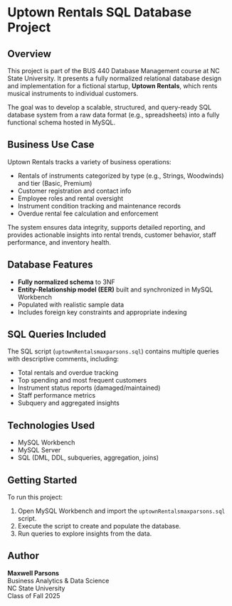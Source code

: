 # Uptown Rentals SQL Database Project

## Overview
This project is part of the BUS 440 Database Management course at NC State University. It presents a fully normalized relational database design and implementation for a fictional startup, **Uptown Rentals**, which rents musical instruments to individual customers.

The goal was to develop a scalable, structured, and query-ready SQL database system from a raw data format (e.g., spreadsheets) into a fully functional schema hosted in MySQL.

## Business Use Case
Uptown Rentals tracks a variety of business operations:
- Rentals of instruments categorized by type (e.g., Strings, Woodwinds) and tier (Basic, Premium)
- Customer registration and contact info
- Employee roles and rental oversight
- Instrument condition tracking and maintenance records
- Overdue rental fee calculation and enforcement

The system ensures data integrity, supports detailed reporting, and provides actionable insights into rental trends, customer behavior, staff performance, and inventory health.

## Database Features
- **Fully normalized schema** to 3NF
- **Entity-Relationship model (EER)** built and synchronized in MySQL Workbench
- Populated with realistic sample data
- Includes foreign key constraints and appropriate indexing

## SQL Queries Included
The SQL script (`uptownRentalsmaxparsons.sql`) contains multiple queries with descriptive comments, including:
- Total rentals and overdue tracking
- Top spending and most frequent customers
- Instrument status reports (damaged/maintained)
- Staff performance metrics
- Subquery and aggregated insights

## Technologies Used
- MySQL Workbench
- MySQL Server
- SQL (DML, DDL, subqueries, aggregation, joins)

## Getting Started
To run this project:
1. Open MySQL Workbench and import the `uptownRentalsmaxparsons.sql` script.
2. Execute the script to create and populate the database.
3. Run queries to explore insights from the data.

## Author
**Maxwell Parsons**  
Business Analytics & Data Science  
NC State University  
Class of Fall 2025

